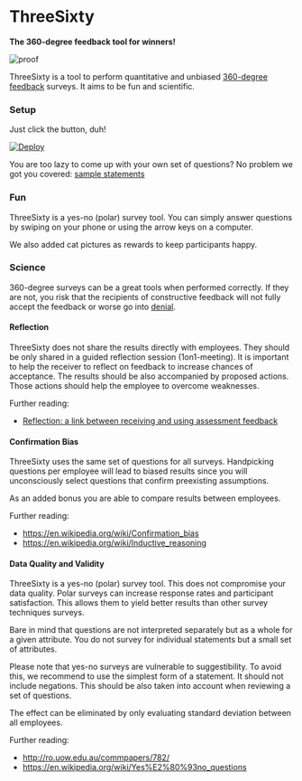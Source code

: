 # ThreeSixty

**The 360-degree feedback tool for winners!**

![proof](https://i.imgur.com/EYZRS4a.gif)

ThreeSixty is a tool to perform quantitative and unbiased [360-degree feedback][wiki-360] surveys.
It aims to be fun and scientific.

[wiki-360]: https://en.wikipedia.org/wiki/360-degree_feedback

### Setup

Just click the button, duh!

[![Deploy](https://www.herokucdn.com/deploy/button.svg)](https://heroku.com/deploy?template=https://github.com/Thermondo/threesixty)

You are too lazy to come up with your own set of questions?
No problem we got you covered: [sample statements](https://github.com/Thermondo/threesixty-statements)

### Fun

ThreeSixty is a yes-no (polar) survey tool. You can simply answer questions by
swiping on your phone or using the arrow keys on a computer.

We also added cat pictures as rewards to keep participants happy.

### Science

360-degree surveys can be a great tools when performed correctly.
If they are not, you risk that the recipients of constructive feedback
will not fully accept the feedback or worse go into
[denial](https://en.wikipedia.org/wiki/Denial).

#### Reflection

ThreeSixty does not share the results directly with employees. They should be
only shared in a guided reflection session (1on1-meeting).
It is important to help the receiver to reflect on feedback to increase
chances of acceptance. The results should be also accompanied by proposed
actions. Those actions should help the employee to overcome weaknesses. 

Further reading:

*   [Reflection: a link between receiving and using assessment feedback](https://link.springer.com/article/10.1007/s10459-008-9124-4)

#### Confirmation Bias

ThreeSixty uses the same set of questions for all surveys.
Handpicking questions per employee will lead to biased results
since you will unconsciously select questions that confirm preexisting
assumptions.

As an added bonus you are able to compare results between employees.

Further reading:

*   https://en.wikipedia.org/wiki/Confirmation_bias
*   https://en.wikipedia.org/wiki/Inductive_reasoning

#### Data Quality and Validity

ThreeSixty is a yes-no (polar) survey tool. This does not compromise your data
quality. Polar surveys can increase response rates and participant satisfaction.
This allows them to yield better results than other survey techniques surveys.

Bare in mind that questions are not interpreted separately but as a whole for
a given attribute. You do not survey for individual statements but a small
set of attributes.

Please note that yes-no surveys are vulnerable to suggestibility.
To avoid this, we recommend to use the simplest form of a statement.
It should not include negations. This should be also taken into
account when reviewing a set of questions.

The effect can be eliminated by only evaluating standard deviation between all
employees.

Further reading:

*   http://ro.uow.edu.au/commpapers/782/
*   https://en.wikipedia.org/wiki/Yes%E2%80%93no_questions
